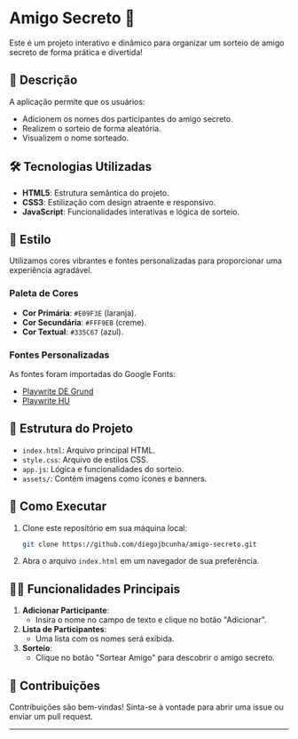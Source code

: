 # Amigo Secreto 🎁

Este é um projeto interativo e dinâmico para organizar um sorteio de amigo secreto de forma prática e divertida!

## 📝 Descrição

A aplicação permite que os usuários:
- Adicionem os nomes dos participantes do amigo secreto.
- Realizem o sorteio de forma aleatória.
- Visualizem o nome sorteado.

## 🛠️ Tecnologias Utilizadas

- **HTML5**: Estrutura semântica do projeto.
- **CSS3**: Estilização com design atraente e responsivo.
- **JavaScript**: Funcionalidades interativas e lógica de sorteio.

## 🎨 Estilo

Utilizamos cores vibrantes e fontes personalizadas para proporcionar uma experiência agradável. 

### Paleta de Cores

- **Cor Primária**: `#E09F3E` (laranja).
- **Cor Secundária**: `#FFF9EB` (creme).
- **Cor Textual**: `#335C67` (azul).

### Fontes Personalizadas

As fontes foram importadas do Google Fonts:
- [Playwrite DE Grund](https://fonts.google.com/specimen/Playwrite+DE+Grund)
- [Playwrite HU](https://fonts.google.com/specimen/Playwrite+HU)

## 📂 Estrutura do Projeto

- `index.html`: Arquivo principal HTML.
- `style.css`: Arquivo de estilos CSS.
- `app.js`: Lógica e funcionalidades do sorteio.
- `assets/`: Contém imagens como ícones e banners.

## 🚀 Como Executar

1. Clone este repositório em sua máquina local:
    ```bash
    git clone https://github.com/diegojbcunha/amigo-secreto.git
    ```
2. Abra o arquivo `index.html` em um navegador de sua preferência.

## 🧑‍💻 Funcionalidades Principais

1. **Adicionar Participante**:
   - Insira o nome no campo de texto e clique no botão "Adicionar".
2. **Lista de Participantes**:
   - Uma lista com os nomes será exibida.
3. **Sorteio**:
   - Clique no botão "Sortear Amigo" para descobrir o amigo secreto.

## 🤝 Contribuições

Contribuições são bem-vindas! Sinta-se à vontade para abrir uma issue ou enviar um pull request.

---


